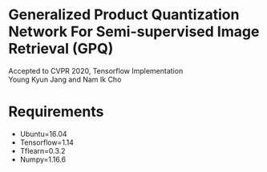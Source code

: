 # Generalized Product Quantization Network For Semi-supervised Image Retrieval (GPQ)
Accepted to CVPR 2020, Tensorflow Implementation  
Young Kyun Jang and Nam Ik Cho

# Requirements
- Ubuntu=16.04
- Tensorflow=1.14
- Tflearn=0.3.2
- Numpy=1.16.6
